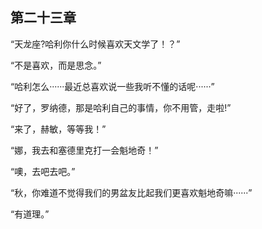 ## 第二十三章

“天龙座?哈利你什么时候喜欢天文学了！？”

“不是喜欢，而是思念。”

“哈利怎么······最近总喜欢说一些我听不懂的话呢······”

“好了，罗纳德，那是哈利自己的事情，你不用管，走啦!”

“来了，赫敏，等等我！”

“娜，我去和塞德里克打一会魁地奇！”

“噢，去吧去吧。”

“秋，你难道不觉得我们的男盆友比起我们更喜欢魁地奇嘛······”

“有道理。”